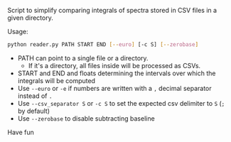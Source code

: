 Script to simplify comparing integrals of spectra stored in CSV files in a given directory.

Usage:

```sh
python reader.py PATH START END [--euro] [-c S] [--zerobase]
```
* PATH can point to a single file or a directory.
    * If it's a directory, all files inside will be processed as CSVs.
* START and END and floats determining the intervals over which the integrals will be computed
* Use `--euro` or `-e` if numbers are written with a `,` decimal separator instead of `.`
* Use `--csv_separator S` or `-c S` to set the expected csv delimiter to `S` (`;` by default)
* Use `--zerobase` to disable subtracting baseline

Have fun